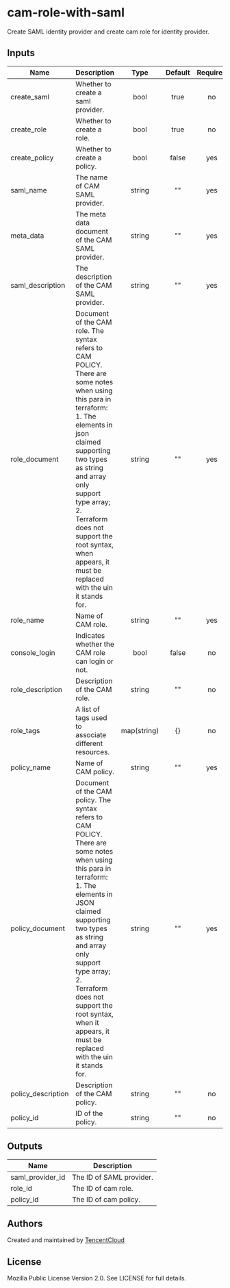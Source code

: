 # cam-role-with-saml

Create SAML identity provider and create cam role for identity provider.

## Inputs

| Name | Description | Type | Default | Required |
|------|-------------|:----:|:-----:|:-----:|
| create_saml | Whether to create a saml provider. | bool | true | no |
| create_role | Whether to create a role. | bool | true | no |
| create_policy | Whether to create a policy. | bool | false | yes |
| saml_name | The name of CAM SAML provider. | string | "" | yes |
| meta_data | The meta data document of the CAM SAML provider. | string | "" | yes |
| saml_description | The description of the CAM SAML provider. | string | "" | yes |
| role_document | Document of the CAM role. The syntax refers to CAM POLICY. There are some notes when using this para in terraform: 1. The elements in json claimed supporting two types as string and array only support type array; 2. Terraform does not support the root syntax, when appears, it must be replaced with the uin it stands for. | string | "" | yes |
| role_name | Name of CAM role. | string | "" | yes |
| console_login | Indicates whether the CAM role can login or not. | bool | false | no |
| role_description | Description of the CAM role. | string | "" | no |
| role_tags | A list of tags used to associate different resources. | map(string) | {} | no |
| policy_name | Name of CAM policy. | string | "" | yes |
| policy_document | Document of the CAM policy. The syntax refers to CAM POLICY. There are some notes when using this para in terraform: 1. The elements in JSON claimed supporting two types as string and array only support type array; 2. Terraform does not support the root syntax, when it appears, it must be replaced with the uin it stands for. | string | "" | yes |
| policy_description | Description of the CAM policy. | string | "" | no |
| policy_id | ID of the policy. | string | "" | no |


## Outputs

| Name | Description |
|------|-------------|
| saml_provider_id | The ID of SAML provider. |
| role_id | The ID of cam role. |
| policy_id | The ID of cam policy. |

## Authors

Created and maintained by [TencentCloud](https://github.com/terraform-tencentcloud-modules/terraform-tencentcloud-vpc)

## License

Mozilla Public License Version 2.0. See LICENSE for full details.
